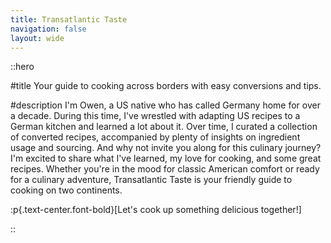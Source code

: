 ```yaml
---
title: Transatlantic Taste
navigation: false
layout: wide
---
```


::hero

#title
Your guide to cooking across borders with easy conversions and tips.

#description
I'm Owen, a US native who has called Germany home for over a decade. During this time, I've wrestled with adapting US recipes to a German kitchen and learned a lot about it. Over time, I curated a collection of converted recipes, accompanied by plenty of insights on ingredient usage and sourcing. And why not invite you along for this culinary journey? I'm excited to share what I've learned, my love for cooking, and some great recipes. Whether you're in the mood for classic American comfort or ready for a culinary adventure, Transatlantic Taste is your friendly guide to cooking on two continents.

:p{.text-center.font-bold}[Let's cook up something delicious together!]

::
